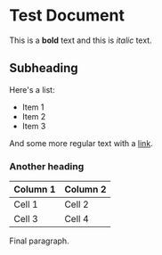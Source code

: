 # Test Document

This is a **bold** text and this is *italic* text.

## Subheading

Here's a list:
- Item 1
- Item 2
- Item 3

And some more regular text with a [link](https://example.com).

### Another heading

| Column 1 | Column 2 |
|----------|----------|
| Cell 1   | Cell 2   |
| Cell 3   | Cell 4   |

Final paragraph.